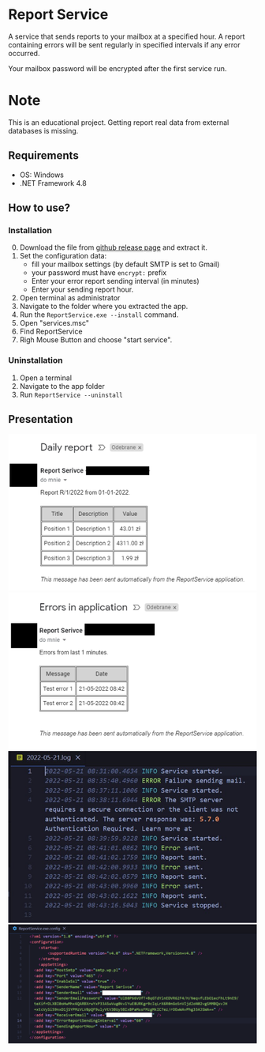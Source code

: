 # Report Service

A service that sends reports to your mailbox at a specified hour.
A report containing errors will be sent regularly in specified intervals if any error occurred.

Your mailbox password will be encrypted after the first service run.

# Note
 
This is an educational project. Getting report real data from external databases is missing.

## Requirements
- OS: Windows
- .NET Framework 4.8

## How to use?

### Installation
0. Download the file from [github release page](https://github.com/Tymisko/report-service/releases) and extract it.
1. Set the configuration data:
    - fill your mailbox settings (by default SMTP is set to Gmail)
    - your password must have `encrypt:` prefix
    - Enter your error report sending interval (in minutes)
    - Enter your sending report hour.
2. Open terminal as administrator
3. Navigate to the folder where you extracted the app.
4. Run the `ReportService.exe --install` command.
5. Open "services.msc"
6. Find ReportService 
7. Righ Mouse Button and choose "start service".

### Uninstallation
1. Open a terminal
2. Navigate to the app folder
3. Run `ReportService --uninstall`

## Presentation

![Screenshot of daily report](./github/dailyReport.png)
![Screenshot of errors report](./github/errorsInApplication.png)
![Screenshot of sample logs](./github/logs.jpg)
![ReportService.exe.config screenshot with encrypted password](./github/encryptedPassword.png)